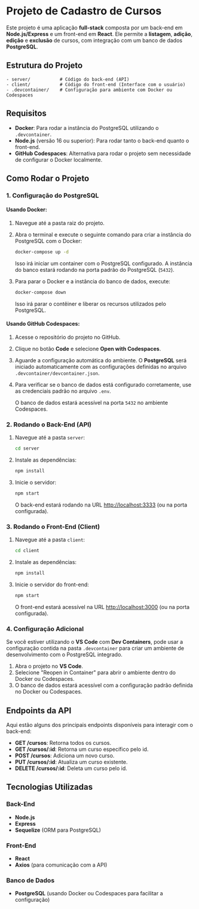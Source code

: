 # Projeto de Cadastro de Cursos

Este projeto é uma aplicação **full-stack** composta por um back-end em **Node.js/Express** e um front-end em **React**. Ele permite a **listagem**, **adição**, **edição** e **exclusão** de cursos, com integração com um banco de dados **PostgreSQL**.

## Estrutura do Projeto

```
- server/           # Código do back-end (API)
- client/           # Código do front-end (Interface com o usuário)
- .devcontainer/    # Configuração para ambiente com Docker ou Codespaces
```

## Requisitos

- **Docker**: Para rodar a instância do PostgreSQL utilizando o `.devcontainer`.
- **Node.js** (versão 16 ou superior): Para rodar tanto o back-end quanto o front-end.
- **GitHub Codespaces**: Alternativa para rodar o projeto sem necessidade de configurar o Docker localmente.

## Como Rodar o Projeto

### 1. Configuração do PostgreSQL

#### Usando Docker:

1. Navegue até a pasta raiz do projeto.
2. Abra o terminal e execute o seguinte comando para criar a instância do PostgreSQL com o Docker:

   ```bash
   docker-compose up -d
   ```

   Isso irá iniciar um container com o PostgreSQL configurado. A instância do banco estará rodando na porta padrão do PostgreSQL (`5432`).

3. Para parar o Docker e a instância do banco de dados, execute:

   ```bash
   docker-compose down
   ```

   Isso irá parar o contêiner e liberar os recursos utilizados pelo PostgreSQL.

#### Usando GitHub Codespaces:

1. Acesse o repositório do projeto no GitHub.
2. Clique no botão **Code** e selecione **Open with Codespaces**.
3. Aguarde a configuração automática do ambiente. O **PostgreSQL** será iniciado automaticamente com as configurações definidas no arquivo `.devcontainer/devcontainer.json`.
4. Para verificar se o banco de dados está configurado corretamente, use as credenciais padrão no arquivo `.env`.

   O banco de dados estará acessível na porta `5432` no ambiente Codespaces.

### 2. Rodando o Back-End (API)

1. Navegue até a pasta `server`:

   ```bash
   cd server
   ```

2. Instale as dependências:

   ```bash
   npm install
   ```

3. Inicie o servidor:

   ```bash
   npm start
   ```

   O back-end estará rodando na URL [http://localhost:3333](http://localhost:3333) (ou na porta configurada).

### 3. Rodando o Front-End (Client)

1. Navegue até a pasta `client`:

   ```bash
   cd client
   ```

2. Instale as dependências:

   ```bash
   npm install
   ```

3. Inicie o servidor do front-end:

   ```bash
   npm start
   ```

   O front-end estará acessível na URL [http://localhost:3000](http://localhost:3000) (ou na porta configurada).

### 4. Configuração Adicional

Se você estiver utilizando o **VS Code** com **Dev Containers**, pode usar a configuração contida na pasta `.devcontainer` para criar um ambiente de desenvolvimento com o PostgreSQL integrado.

1. Abra o projeto no **VS Code**.
2. Selecione "Reopen in Container" para abrir o ambiente dentro do Docker ou Codespaces.
3. O banco de dados estará acessível com a configuração padrão definida no Docker ou Codespaces.

## Endpoints da API

Aqui estão alguns dos principais endpoints disponíveis para interagir com o back-end:

- **GET /cursos**: Retorna todos os cursos.
- **GET /cursos/:id**: Retorna um curso específico pelo id.
- **POST /cursos**: Adiciona um novo curso.
- **PUT /cursos/:id**: Atualiza um curso existente.
- **DELETE /cursos/:id**: Deleta um curso pelo id.

## Tecnologias Utilizadas

### Back-End

- **Node.js**
- **Express**
- **Sequelize** (ORM para PostgreSQL)

### Front-End

- **React**
- **Axios** (para comunicação com a API)

### Banco de Dados

- **PostgreSQL** (usando Docker ou Codespaces para facilitar a configuração)